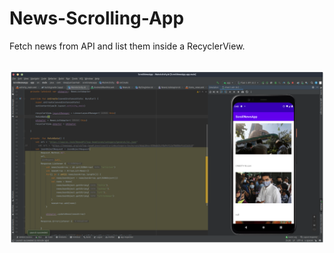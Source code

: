# News-Scrolling-App
Fetch news from API and list them inside a RecyclerView.
</br>
</br>

![Meme Sharing App](https://github.com/Deepjyoti-Sarmah/News-Scrolling-App/blob/master/image/newsApp.png?raw=true)
